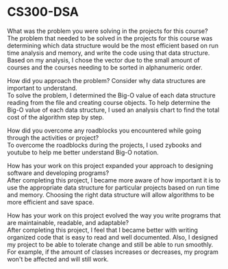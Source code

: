 # CS300-DSA
What was the problem you were solving in the projects for this course?<br /> 
The problem that needed to be solved in the projects for this course was determining which data structure would be the most efficient based on run time analysis and memory, and write the code using that data structure. Based on my analysis, I chose the vector due to the small amount of courses and the courses needing to be sorted in alphanumeric order.

How did you approach the problem? Consider why data structures are important to understand.<br /> 
To solve the problem, I determined the Big-O value of each data structure reading from the file and creating course objects. To help determine the Big-O value of each data structure, I used an analysis chart to find the total cost of the algorithm step by step.

How did you overcome any roadblocks you encountered while going through the activities or project?<br /> 
To overcome the roadblocks during the projects, I used zybooks and youtube to help me better understand Big-O notation.

How has your work on this project expanded your approach to designing software and developing programs?<br /> 
After completing this project, I became more aware of how important it is to use the appropriate data structure for particular projects based on run time and memory. Choosing the right data structure will allow algorithms to be more efficient and save space.

How has your work on this project evolved the way you write programs that are maintainable, readable, and adaptable?<br /> 
After completing this project, I feel that I became better with writing organized code that is easy to read and well documented. Also, I designed my project to be able to tolerate change and still be able to run smoothly. For example, if the amount of classes increases or decreases, my program won't be affected and will still work.
